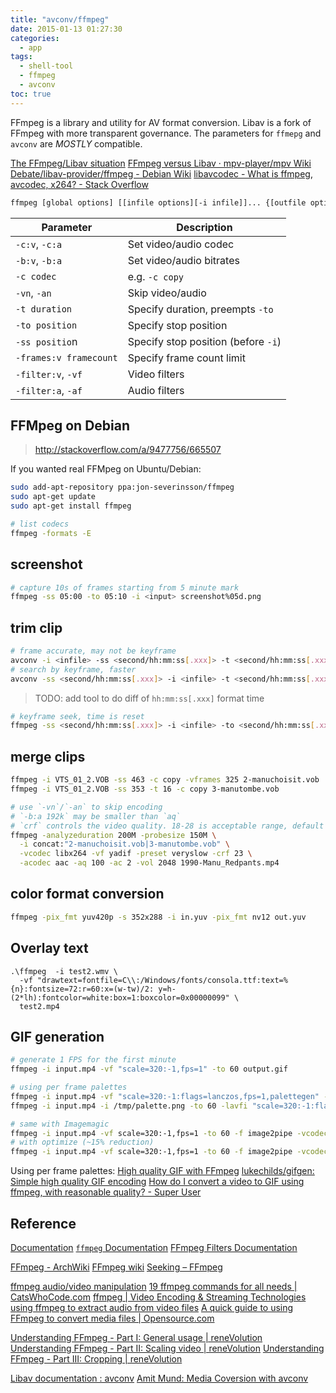 ```yaml
---
title: "avconv/ffmpeg"
date: 2015-01-13 01:27:30
categories:
  - app
tags:
  - shell-tool
  - ffmpeg
  - avconv
toc: true
---
```


FFmpeg is a library and utility for AV format conversion.
Libav is a fork of FFmpeg with more transparent governance.
The parameters for `ffmepg` and `avconv` are _MOSTLY_ compatible.

[The FFmpeg/Libav situation](http://blog.pkh.me/p/13-the-ffmpeg-libav-situation.html)
[FFmpeg versus Libav · mpv-player/mpv Wiki](https://github.com/mpv-player/mpv/wiki/FFmpeg-versus-Libav)
[Debate/libav-provider/ffmpeg - Debian Wiki](https://wiki.debian.org/Debate/libav-provider/ffmpeg)
[libavcodec - What is ffmpeg, avcodec, x264? - Stack Overflow](https://stackoverflow.com/questions/16772558/what-is-ffmpeg-avcodec-x264)

```sh
ffmpeg [global options] [[infile options][-i infile]]... {[outfile options] outfile}...
```

<!-- more -->

| Parameter              | Description                         |
| ---------------------- | ----------------------------------- |
| `-c:v`, `-c:a`         | Set video/audio codec               |
| `-b:v`, `-b:a`         | Set video/audio bitrates            |
| `-c codec`             | e.g. `-c copy`                      |
| `-vn`, `-an`           | Skip video/audio                    |
| `-t duration`          | Specify duration, preempts `-to`    |
| `-to position`         | Specify stop position               |
| `-ss positio`n         | Specify stop position (before `-i`) |
| `-frames:v framecount` | Specify frame count limit           |
| `-filter:v`, `-vf`     | Video filters                       |
| `-filter:a`, `-af`     | Audio filters                       |

## FFMpeg on Debian

> http://stackoverflow.com/a/9477756/665507

If you wanted real FFMpeg on Ubuntu/Debian:

```sh
sudo add-apt-repository ppa:jon-severinsson/ffmpeg
sudo apt-get update
sudo apt-get install ffmpeg
```

```sh
# list codecs
ffmpeg -formats -E
```

## screenshot

```sh
# capture 10s of frames starting from 5 minute mark
ffmpeg -ss 05:00 -to 05:10 -i <input> screenshot%05d.png
```

## trim clip

```sh
# frame accurate, may not be keyframe
avconv -i <infile> -ss <second/hh:mm:ss[.xxx]> -t <second/hh:mm:ss[.xxx]> -c copy <outfile>
# search by keyframe, faster
avconv -ss <second/hh:mm:ss[.xxx]> -i <infile> -t <second/hh:mm:ss[.xxx]> -c copy <outfile>
```

> TODO: add tool to do diff of `hh:mm:ss[.xxx]` format time

```sh
# keyframe seek, time is reset
ffmpeg -ss <second/hh:mm:ss[.xxx]> -i <infile> -to <second/hh:mm:ss[.xxx]> -c copy <outfile>
```

## merge clips

```sh
ffmpeg -i VTS_01_2.VOB -ss 463 -c copy -vframes 325 2-manuchoisit.vob
ffmpeg -i VTS_01_2.VOB -ss 353 -t 16 -c copy 3-manutombe.vob

# use `-vn`/`-an` to skip encoding
# `-b:a 192k` may be smaller than `aq`
# `crf` controls the video quality. 18-28 is acceptable range, default is 23.
ffmpeg -analyzeduration 200M -probesize 150M \
  -i concat:"2-manuchoisit.vob|3-manutombe.vob" \
  -vcodec libx264 -vf yadif -preset veryslow -crf 23 \
  -acodec aac -aq 100 -ac 2 -vol 2048 1990-Manu_Redpants.mp4
```

## color format conversion

```sh
ffmpeg -pix_fmt yuv420p -s 352x288 -i in.yuv -pix_fmt nv12 out.yuv
```

## Overlay text

```
.\ffmpeg  -i test2.wmv \
  -vf "drawtext=fontfile=C\\:/Windows/fonts/consola.ttf:text=%{n}:fontsize=72:r=60:x=(w-tw)/2: y=h-(2*lh):fontcolor=white:box=1:boxcolor=0x00000099" \
  test2.mp4
```

## GIF generation

```sh
# generate 1 FPS for the first minute
ffmpeg -i input.mp4 -vf "scale=320:-1,fps=1" -to 60 output.gif

# using per frame palettes
ffmpeg -i input.mp4 -vf "scale=320:-1:flags=lanczos,fps=1,palettegen" -to 60  -y /tmp/palette.png
ffmpeg -i input.mp4 -i /tmp/palette.png -to 60 -lavfi "scale=320:-1:flags=lanczos,fps=1[x];[x][1:v]paletteuse=dither=sierra2_4a" output.gif

# same with Imagemagic
ffmpeg -i input.mp4 -vf scale=320:-1,fps=1 -to 60 -f image2pipe -vcodec ppm - | convert -delay 100 -loop 0 - output.gif
# with optimize (~15% reduction)
ffmpeg -i input.mp4 -vf scale=320:-1,fps=1 -to 60 -f image2pipe -vcodec ppm - | convert - gif:- | convert -layers Optimize  -delay 100 -loop 0 - output.gif
```

Using per frame palettes:
[High quality GIF with FFmpeg](http://blog.pkh.me/p/21-high-quality-gif-with-ffmpeg.html)
[lukechilds/gifgen: Simple high quality GIF encoding](https://github.com/lukechilds/gifgen)
[How do I convert a video to GIF using ffmpeg, with reasonable quality? - Super User](https://superuser.com/questions/556029/how-do-i-convert-a-video-to-gif-using-ffmpeg-with-reasonable-quality)

## Reference

[Documentation](http://ffmpeg.org/documentation.html)
[`ffmpeg` Documentation](http://ffmpeg.org/ffmpeg.html)
[FFmpeg Filters Documentation](https://ffmpeg.org/ffmpeg-filters.html)

[FFmpeg - ArchWiki](https://wiki.archlinux.org/index.php/FFmpeg)
[FFmpeg wiki](http://trac.ffmpeg.org/wiki)
[Seeking – FFmpeg](https://trac.ffmpeg.org/wiki/Seeking)

[ffmpeg audio/video manipulation](http://howto-pages.org/ffmpeg/)
[19 ffmpeg commands for all needs | CatsWhoCode.com](http://www.catswhocode.com/blog/19-ffmpeg-commands-for-all-needs)
[ffmpeg | Video Encoding & Streaming Technologies](https://sonnati.wordpress.com/category/ffmpeg/)
[using ffmpeg to extract audio from video files](https://gist.github.com/protrolium/e0dbd4bb0f1a396fcb55)
[A quick guide to using FFmpeg to convert media files | Opensource.com](https://opensource.com/article/17/6/ffmpeg-convert-media-file-formats)

[Understanding FFmpeg - Part I: General usage | reneVolution](http://www.renevolution.com/understanding-thegeneral-usage-of-ffmpeg-part-one/)
[Understanding FFmpeg - Part II: Scaling video | reneVolution](http://www.renevolution.com/understanding-ffmpeg-part-ii-scaling-video/)
[Understanding FFmpeg - Part III: Cropping | reneVolution](http://www.renevolution.com/understanding-ffmpeg-part-iii-cropping/)

[Libav documentation : avconv](https://libav.org/avconv.html)
[Amit Mund: Media Coversion with avconv](http://amitmund.blogspot.hk/2013/05/media-coversion-with-avconv.html)
